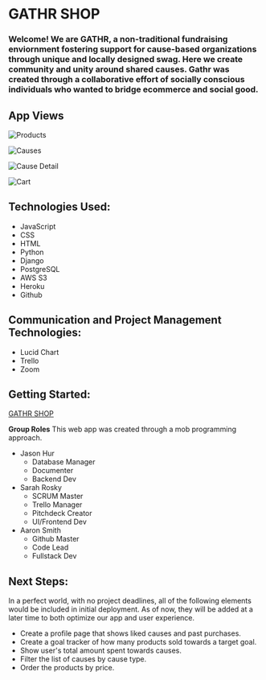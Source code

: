 
# GATHR SHOP
### Welcome! We are GATHR, a non-traditional fundraising enviornment fostering support for cause-based organizations through unique and locally designed swag. Here we create community and unity around shared causes. Gathr was created through a collaborative effort of socially conscious individuals who wanted to bridge ecommerce and social good. 


## App Views 

![Products](https://i.imgur.com/jS7YDoJ.png?1)

![Causes](https://i.imgur.com/SqkRJl1.png?1)

![Cause Detail](https://i.imgur.com/E48FTdJ.png?1)

![Cart](https://i.imgur.com/vRUtIET.png?1)




## Technologies Used:
- JavaScript
- CSS
- HTML
- Python
- Django
- PostgreSQL
- AWS S3
- Heroku
- Github

## Communication and Project Management Technologies:
- Lucid Chart
- Trello
- Zoom



## Getting Started:
[GATHR SHOP](https://gathrshop.herokuapp.com/)



**Group Roles**
This web app was created through a mob programming approach.

- Jason Hur
    - Database Manager
    - Documenter
    - Backend Dev
- Sarah Rosky 
    - SCRUM Master
    - Trello Manager
    - Pitchdeck Creator
    - UI/Frontend Dev
- Aaron Smith 
    - Github Master
    - Code Lead
    - Fullstack Dev


## Next Steps:
In a perfect world, with no project deadlines, all of the following elements would be included in initial deployment. As of now, they will be added at a later time to both optimize our app and user experience.
- Create a profile page that shows liked causes and past purchases.
- Create a goal tracker of how many products sold towards a target goal.
- Show user's total amount spent towards causes.
- Filter the list of causes by cause type.
- Order the products by price.
